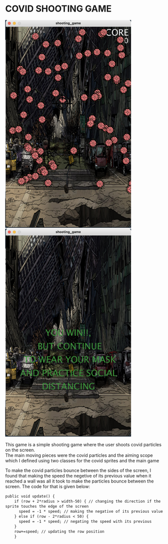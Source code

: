 # COVID SHOOTING GAME

<img src="playScreen.png" width = "400">
<img src="winScreen.png" width = "400">

This game is a simple shooting game where the user shoots covid particles on the screen.  
The main moving pieces were the covid particles and the aiming scope which I defined using two classes for the covid sprites and the main game

To make the covid particles bounce between the sides of the screen, I found that making the speed the negetive of its previous value when it reached a wall was all it took to make the particles bounce between the screen. The code for that is given below: 

````
public void update() {
    if (row + 2*radius > width-50) { // changing the direction if the sprite touches the edge of the screen
      speed = -1 * speed; // making the negative of its previous value
    } else if (row - 2*radius < 50) {
      speed = -1 * speed; // negating the speed with its previous
    }
    row+=speed; // updating the row position
    }
````
